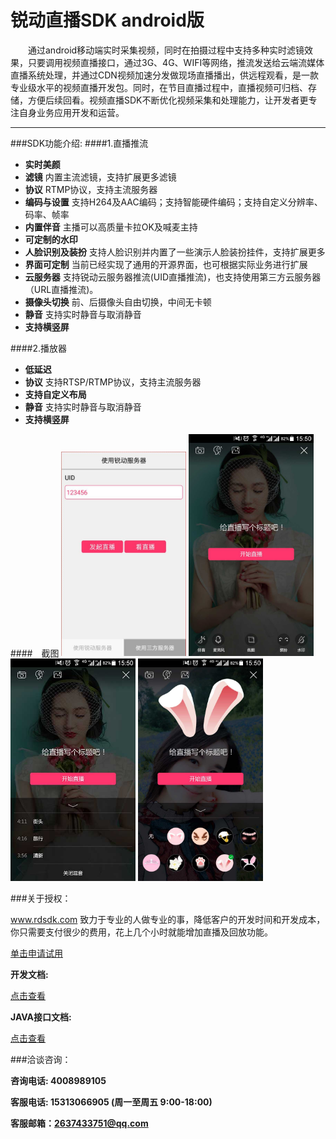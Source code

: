 # 锐动直播SDK android版
&emsp;&emsp;通过android移动端实时采集视频，同时在拍摄过程中支持多种实时滤镜效果，只要调用视频直播接口，通过3G、4G、WIFI等网络，推流发送给云端流媒体直播系统处理，并通过CDN视频加速分发做现场直播播出，供远程观看，是一款专业级水平的视频直播开发包。同时，在节目直播过程中，直播视频可归档、存储，方便后续回看。视频直播SDK不断优化视频采集和处理能力，让开发者更专注自身业务应用开发和运营。

-------------------

###SDK功能介绍:
####1.直播推流
* **实时美颜**	
* **滤镜** 	内置主流滤镜，支持扩展更多滤镜
* **协议** 	RTMP协议，支持主流服务器
* **编码与设置**  支持H264及AAC编码；支持智能硬件编码；支持自定义分辨率、码率、帧率
* **内置伴音** 主播可以高质量卡拉OK及喊麦主持
* **可定制的水印**
* **人脸识别及装扮** 支持人脸识别并内置了一些演示人脸装扮挂件，支持扩展更多
* **界面可定制** 当前已经实现了通用的开源界面，也可根据实际业务进行扩展
* **云服务器** 支持锐动云服务器推流(UID直播推流)，也支持使用第三方云服务器（URL直播推流)。
* **摄像头切换** 前、后摄像头自由切换，中间无卡顿
* **静音** 支持实时静音与取消静音
* **支持横竖屏**
	
####2.播放器
* **低延迟**
* **协议** 	支持RTSP/RTMP协议，支持主流服务器
* **支持自定义布局**
* **静音** 支持实时静音与取消静音
* **支持横竖屏**

####&emsp;截图
<img src="website/static/live1.jpg" width = "200" /> <img src="website/static/live2.jpg" width = "200" /> <img src="website/static/live3.jpg" width = "200" /> <img src="website/static/live4.jpg" width = "200" />


###关于授权：

www.rdsdk.com 致力于专业的人做专业的事，降低客户的开发时间和开发成本，你只需要支付很少的费用，花上几个小时就能增加直播及回放功能。

[单击申请试用](http://dianbook.17rd.com/business/verify/login)

**开发文档:**

[点击查看](https://rdsdk.github.io/rdLiveSDK-for-Android/Android%E9%94%90%E5%8A%A8%E6%89%8B%E6%9C%BA%E7%9B%B4%E6%92%ADSDK%E6%96%87%E6%A1%A3.pdf)

**JAVA接口文档:**

[点击查看](https://rdsdk.github.io/rdLiveSDK-for-Android/RDLiveSDK/docs/com.rd.live/index.html)

###洽谈咨询：

**咨询电话: 4008989105**

**客服电话: 15313066905 (周一至周五 9:00-18:00)**

**客服邮箱：<2637433751@qq.com>**


